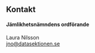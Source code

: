 ## Kontakt

#### Jämlikhetsnämndens ordförande

Laura Nilsson</br>
[jno@datasektionen.se](mailto:jno@datasektionen.se)
